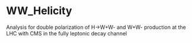 # WW_Helicity
Analysis for double polarization of H->W+W- and W+W- production at the LHC with CMS in the fully leptonic decay channel
